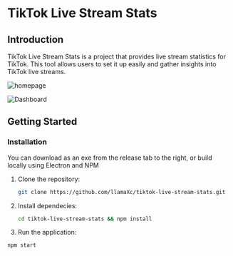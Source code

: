 # TikTok Live Stream Stats

## Introduction

TikTok Live Stream Stats is a project that provides live stream statistics for TikTok. This tool allows users to set it up easily and gather insights into TikTok live streams.

![homepage](https://github.com/llamaXc/tiktok-live-stream-stats/assets/11560596/a1253cd1-a72a-40fa-bea8-f5ee329884ef)

![Dashboard](https://github.com/user-attachments/assets/0f8ffd92-2bdf-4742-8c77-517af4eead89)

## Getting Started

### Installation
You can download as an exe from the release tab to the right, or build locally using Electron and NPM

1. Clone the repository:

   ```bash
   git clone https://github.com/llamaXc/tiktok-live-stream-stats.git
   ```
2. Install dependecies:
   ```bash
   cd tiktok-live-stream-stats && npm install

3. Run the application:
  ```bash
  npm start
